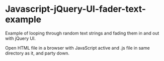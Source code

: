 Javascript-jQuery-UI-fader-text-example
=================================

Example of looping through random text strings and fading them in and out with jQuery UI.

Open HTML file in a browser with JavaScript active and .js file in same directory as it, and party down.
